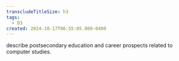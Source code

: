 ```yaml
---
transcludeTitleSize: h3
tags:
  - D3
created: 2024-10-17T06:55:05.000-0400
---
```

describe postsecondary education and career prospects related to computer studies.
